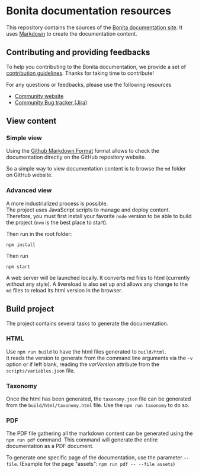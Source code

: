 # Bonita documentation resources

This repository contains the sources of the [Bonita documentation site](https://documentation.bonitasoft.com). It uses [Markdown](https://help.github.com/categories/writing-on-github/) to create
the documentation content.


## Contributing and providing feedbacks

To help you contributing to the Bonita documentation, we provide a set of [contribution guidelines](CONTRIBUTING.md).
Thanks for taking time to contribute!

For any questions or feedbacks, please use the following resources
* [Community website](http://community.bonitasoft.com/)
* [Community Bug tracker (Jira)](https://bonita.atlassian.net/projects/BBPMC/)


## View content

### Simple view

Using the [Github Markdown Format](https://help.github.com/categories/writing-on-github/) format allows to check the documentation directly on the GitHub repository website.

So a simple way to view documentation content is to browse the `md` folder on GitHub website.

### Advanced view

A more industrialized process is possible.  
The project uses JavaScript scripts to manage and deploy content.
Therefore, you must first install your favorite `node` version to be able to build the project (`nvm` is the best place to start).

Then run in the root folder:

    npm install

Then run

    npm start

A web server will be launched locally. It converts md files to html (currently without any style).
A livereload is also set up and allows any change to the `md` files to reload its html version in the browser.


## Build project

The project contains several tasks to generate the documentation.

### HTML

Use `npm run build` to have the html files generated to `build/html`.  
It reads the version to generate from the command line arguments via the `-v` option or if left blank, reading the _varVersion_ attribute from the `scripts/variables.json` file.

### Taxonomy

Once the html has been generated, the `taxonomy.json` file can be generated from the `build/html/taxonomy.html` file.
Use the `npm run taxonomy` to do so.

### PDF

The PDF file gathering all the markdown content can be generated using the `npm run pdf` command. This command will generate the entire documentation as a PDF document. 

To generate one specific page of the documentation, use the parameter `--file`. (Example for the page "assets": `npm run pdf -- --file assets`)

